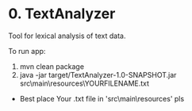 # 0. TextAnalyzer

Tool for lexical analysis of text data.

To run app:

1. mvn clean package
2. java -jar target/TextAnalyzer-1.0-SNAPSHOT.jar src\main\resources\YOURFILENAME.txt

- Best place Your .txt file in 'src\main\resources' pls
